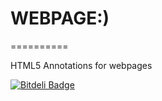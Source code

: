 # WEBPAGE:)
==========

HTML5 Annotations for webpages


[![Bitdeli Badge](https://d2weczhvl823v0.cloudfront.net/ankurp/webnotes/trend.png)](https://bitdeli.com/free "Bitdeli Badge")

